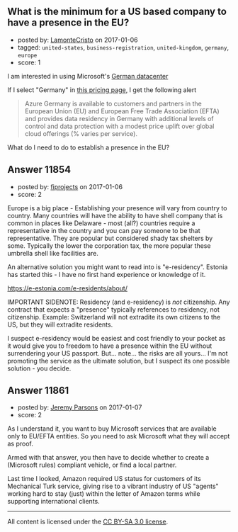 ## What is the minimum for a US based company to have a presence in the EU?

- posted by: [LamonteCristo](https://stackexchange.com/users/129668/lamontecristo) on 2017-01-06
- tagged: `united-states`, `business-registration`, `united-kingdom`, `germany`, `europe`
- score: 1

I am interested in using Microsoft's [German datacenter][1]

If I select "Germany" in [this pricing page][2], I get the following alert

> Azure Germany is available to customers and partners in the European Union (EU) and European Free Trade Association (EFTA) and provides data residency in Germany with additional levels of control and data protection with a modest price uplift over global cloud offerings (% varies per service).

What do I need to do to establish a presence in the EU? 

  [1]: https://azure.microsoft.com/en-us/offers/ms-azr-de-0003p/
  [2]: https://azure.microsoft.com/en-us/pricing/details/virtual-machines/windows/


## Answer 11854

- posted by: [fiprojects](https://stackexchange.com/users/5370155/fiprojects) on 2017-01-06
- score: 2

Europe is a big place - Establishing your presence will vary from country to country. Many countries will have the ability to have shell company that is common in places like Delaware - most (all?) countries require a representative in the country and you can pay someone to be that representative. They are popular but considered shady tax shelters by some. Typically the lower the corporation tax, the more popular these umbrella shell like facilities are.

An alternative solution you might want to read into is "e-residency". Estonia has started this - I have no first hand experience or knowledge of it. 

https://e-estonia.com/e-residents/about/

IMPORTANT SIDENOTE: Residency (and e-residency) is *not* citizenship. Any contract that expects a "presence" typically references to residency, not citizenship. Example: Switzerland will not extradite its own citizens to the US, but they will extradite residents.

I suspect e-residency would be easiest and cost friendly to your pocket as it would give you to freedom to have a presence within the EU without surrendering your US passport. But... note... the risks are all yours... I'm not promoting the service as the ultimate solution, but I suspect its one possible solution - you decide.


## Answer 11861

- posted by: [Jeremy Parsons](https://stackexchange.com/users/497810/jeremy-parsons) on 2017-01-07
- score: 2

As I understand it, you want to buy Microsoft services that are available only to EU/EFTA entities. So you need to ask Microsoft what they will accept as proof. 

Armed with that answer, you then have to decide whether to create a (Microsoft rules) compliant vehicle, or find a local partner. 

Last time I looked, Amazon required US status for customers of its Mechanical Turk service, giving rise to a vibrant industry of US "agents" working hard to stay (just) within the letter of Amazon terms while supporting international clients. 



---

All content is licensed under the [CC BY-SA 3.0 license](https://creativecommons.org/licenses/by-sa/3.0/).
